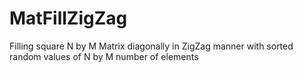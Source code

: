 # MatFillZigZag
Filling square N by M Matrix diagonally in ZigZag manner with sorted random values of N by M number of elements
